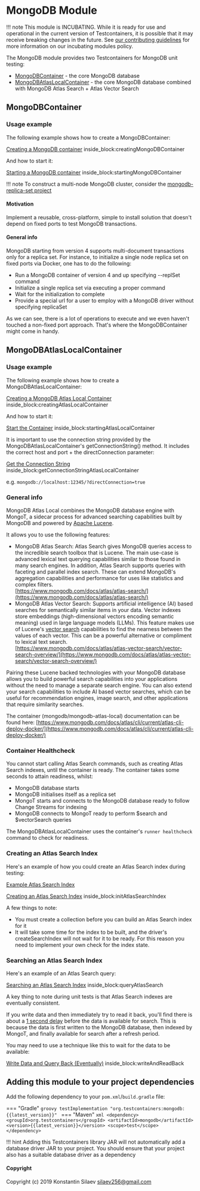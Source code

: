 # MongoDB Module

!!! note
    This module is INCUBATING. While it is ready for use and operational in the current version of Testcontainers, it is possible that it may receive breaking changes in the future. See [our contributing guidelines](/contributing/#incubating-modules) for more information on our incubating modules policy.

The MongoDB module provides two Testcontainers for MongoDB unit testing:

* [MongoDBContainer](#mongodbcontainer) - the core MongoDB database
* [MongoDBAtlasLocalContainer](#mongodbatlaslocalcontainer) - the core MongoDB database combined with MongoDB Atlas Search + Atlas Vector Search

## MongoDBContainer

### Usage example

The following example shows how to create a MongoDBContainer:

<!--codeinclude-->
[Creating a MongoDB container](../../../modules/mongodb/src/test/java/org/testcontainers/containers/MongoDBContainerTest.java) inside_block:creatingMongoDBContainer
<!--/codeinclude-->

And how to start it:

<!--codeinclude-->
[Starting a MongoDB container](../../../modules/mongodb/src/test/java/org/testcontainers/containers/MongoDBContainerTest.java) inside_block:startingMongoDBContainer
<!--/codeinclude-->

!!! note
    To construct a multi-node MongoDB cluster, consider the [mongodb-replica-set project](https://github.com/silaev/mongodb-replica-set/)     

#### Motivation
Implement a reusable, cross-platform, simple to install solution that doesn't depend on 
fixed ports to test MongoDB transactions.  
  
#### General info
MongoDB starting from version 4 supports multi-document transactions only for a replica set.
For instance, to initialize a single node replica set on fixed ports via Docker, one has to do the following:

* Run a MongoDB container of version 4 and up specifying --replSet command
* Initialize a single replica set via executing a proper command
* Wait for the initialization to complete
* Provide a special url for a user to employ with a MongoDB driver without specifying replicaSet

As we can see, there is a lot of operations to execute and we even haven't touched a non-fixed port approach.
That's where the MongoDBContainer might come in handy. 

## MongoDBAtlasLocalContainer

### Usage example

The following example shows how to create a MongoDBAtlasLocalContainer:

<!--codeinclude-->
[Creating a MongoDB Atlas Local Container](../../../modules/mongodb/src/test/java/org/testcontainers/containers/MongoDBAtlasLocalContainerTest.java) inside_block:creatingAtlasLocalContainer
<!--/codeinclude-->

And how to start it:

<!--codeinclude-->
[Start the Container](../../../modules/mongodb/src/test/java/org/testcontainers/containers/MongoDBAtlasLocalContainerTest.java) inside_block:startingAtlasLocalContainer
<!--/codeinclude-->

It is important to use the connection string provided by the MongoDBAtlasLocalContainer's getConnectionString() method. It includes the correct host and port + the directConnection parameter:

<!--codeinclude-->
[Get the Connection String](../../../modules/mongodb/src/test/java/org/testcontainers/containers/MongoDBAtlasLocalContainerTest.java) inside_block:getConnectionStringAtlasLocalContainer
<!--/codeinclude-->

e.g. `mongodb://localhost:12345/?directConnection=true`

### General info
MongoDB Atlas Local combines the MongoDB database engine with MongoT, a sidecar process for advanced searching capabilities built by MongoDB and powered by [Apache Lucene](https://lucene.apache.org/). 

It allows you to use the following features:

* MongoDB Atlas Search: Atlas Search gives MongoDB queries access to the incredible search toolbox that is Lucene. The main use-case is advanced lexical text querying capabilities similar to those found in many search engines. In addition, Atlas Search supports queries with faceting and parallel index search. These can extend MongoDB's aggregation capabilities and performance for uses like statistics and complex filters.  
  [https://www.mongodb.com/docs/atlas/atlas-search/](https://www.mongodb.com/docs/atlas/atlas-search/)
* MongoDB Atlas Vector Search: Supports artificial intelligence (AI) based searches for semantically similar items in your data. Vector indexes store embeddings (high-dimensional vectors encoding semantic meaning) used in large language models (LLMs). This feature makes use of Lucene's [vector search](https://lucene.apache.org/core/9_10_0/core/org/apache/lucene/search/KnnVectorQuery.html) capabilities to find the nearness between the values of each vector. This can be a powerful alternative or compliment to lexical text search.  
  [https://www.mongodb.com/docs/atlas/atlas-vector-search/vector-search-overview/](https://www.mongodb.com/docs/atlas/atlas-vector-search/vector-search-overview/)

Pairing these Lucene backed technologies with your MongoDB database allows you to build powerful search capabilities into your applications without the need to manage a separate search engine. You can also extend your search capabilities to include AI based vector searches, which can be useful for recommendation engines, image search, and other applications that require similarity searches.

The container (mongodb/mongodb-atlas-local) documentation can be found here:
[https://www.mongodb.com/docs/atlas/cli/current/atlas-cli-deploy-docker/](https://www.mongodb.com/docs/atlas/cli/current/atlas-cli-deploy-docker/)

### Container Healthcheck
You cannot start calling Atlas Search commands, such as creating Atlas Search indexes, until the container is ready. The container takes some seconds to attain readiness, whilst:

* MongoDB database starts
* MongoDB initialises itself as a replica set
* MongoT starts and connects to the MongoDB database ready to follow Change Streams for indexing
* MongoDB connects to MongoT ready to perform $search and $vectorSearch queries

The MongoDBAtlasLocalContainer uses the container's `runner healthcheck` command to check for readiness.

### Creating an Atlas Search Index
Here's an example of how you could create an Atlas Search index during testing:

<!--codeinclude-->
[Example Atlas Search Index](../../../modules/mongodb/src/test/resources/atlas-local-index.json)
<!--/codeinclude-->

<!--codeinclude-->
[Creating an Atlas Search Index](../../../modules/mongodb/src/test/java/org/testcontainers/containers/AtlasLocalDataAccess.java) inside_block:initAtlasSearchIndex
<!--/codeinclude-->

A few things to note:

* You must create a collection before you can build an Atlas Search index for it
* It will take some time for the index to be built, and the driver's createSearchIndex will not wait for it to be ready. For this reason you need to implement your own check for the index state.

### Searching an Atlas Search Index
Here's an example of an Atlas Search query:

<!--codeinclude-->
[Searching an Atlas Search Index](../../../modules/mongodb/src/test/java/org/testcontainers/containers/AtlasLocalDataAccess.java) inside_block:queryAtlasSearch
<!--/codeinclude-->

A key thing to note during unit tests is that Atlas Search indexes are eventually consistent.

If you write data and then immediately try to read it back, you'll find there is about a [1 second delay](https://feedback.mongodb.com/forums/924868-atlas-search/suggestions/48502157-atlas-search-local-deployment-lucene-indexing-late) before the data is available for search. This is because the data is first written to the MongoDB database, then indexed by MongoT, and finally available for search after a refresh period.

You may need to use a technique like this to wait for the data to be available:

<!--codeinclude-->
[Write Data and Query Back (Eventually)](../../../modules/mongodb/src/test/java/org/testcontainers/containers/MongoDBAtlasLocalContainerTest.java) inside_block:writeAndReadBack
<!--/codeinclude-->



## Adding this module to your project dependencies

Add the following dependency to your `pom.xml`/`build.gradle` file:

=== "Gradle"
    ```groovy
    testImplementation "org.testcontainers:mongodb:{{latest_version}}"
    ```
=== "Maven"
    ```xml
    <dependency>
        <groupId>org.testcontainers</groupId>
        <artifactId>mongodb</artifactId>
        <version>{{latest_version}}</version>
        <scope>test</scope>
    </dependency>
    ```

!!! hint
    Adding this Testcontainers library JAR will not automatically add a database driver JAR to your project. You should ensure that your project also has a suitable database driver as a dependency
    
#### Copyright
Copyright (c) 2019 Konstantin Silaev <silaev256@gmail.com>
